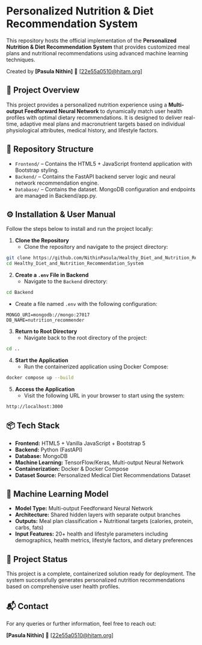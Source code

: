 # **Personalized Nutrition & Diet Recommendation System**

This repository hosts the official implementation of the **Personalized Nutrition & Diet Recommendation System** that provides customized meal plans and nutritional recommendations using advanced machine learning techniques.

Created by **[Pasula Nithin]** 📧 [22e55a0510@hitam.org]

## **📌 Project Overview**

This project provides a personalized nutrition experience using a **Multi-output Feedforward Neural Network** to dynamically match user health profiles with optimal dietary recommendations. It is designed to deliver real-time, adaptive meal plans and macronutrient targets based on individual physiological attributes, medical history, and lifestyle factors.

## **📁 Repository Structure**

* `Frontend/` – Contains the HTML5 + JavaScript frontend application with Bootstrap styling.
* `Backend/` – Contains the FastAPI backend server logic and neural network recommendation engine.
* `Database/` – Contains the dataset. MongoDB configuration and endpoints are managed in Backend/app.py.

## **⚙️ Installation & User Manual**

Follow the steps below to install and run the project locally:

1. **Clone the Repository**
   * Clone the repository and navigate to the project directory:

```bash
git clone https://github.com/NithinPasula/Healthy_Diet_and_Nutrition_Recommendation_System.git
cd Healthy_Diet_and_Nutrition_Recommendation_System
```

2. **Create a `.env` File in Backend**
   * Navigate to the `Backend` directory:

```bash
cd Backend
```

   * Create a file named `.env` with the following configuration:

```
MONGO_URI=mongodb://mongo:27017
DB_NAME=nutrition_recommender
```

3. **Return to Root Directory**
   * Navigate back to the root directory of the project:

```bash
cd ..
```

4. **Start the Application**
   * Run the containerized application using Docker Compose:

```bash
docker compose up --build
```

5. **Access the Application**
   * Visit the following URL in your browser to start using the system:

```
http://localhost:3000
```

## **📦 Tech Stack**

* **Frontend:** HTML5 + Vanilla JavaScript + Bootstrap 5
* **Backend:** Python (FastAPI)
* **Database:** MongoDB
* **Machine Learning:** TensorFlow/Keras, Multi-output Neural Network
* **Containerization:** Docker & Docker Compose
* **Dataset Source:** Personalized Medical Diet Recommendations Dataset

## **🧠 Machine Learning Model**

* **Model Type:** Multi-output Feedforward Neural Network
* **Architecture:** Shared hidden layers with separate output branches
* **Outputs:** Meal plan classification + Nutritional targets (calories, protein, carbs, fats)
* **Input Features:** 20+ health and lifestyle parameters including demographics, health metrics, lifestyle factors, and dietary preferences

## **🚧 Project Status**

This project is a complete, containerized solution ready for deployment. The system successfully generates personalized nutrition recommendations based on comprehensive user health profiles.

## **📬 Contact**

For any queries or further information, feel free to reach out:

**[Pasula Nithin]** 📧 [22e55a0510@hitam.org]
